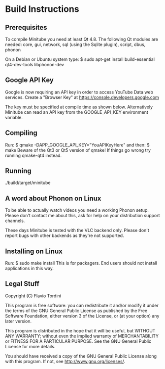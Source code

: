 # Build Instructions

## Prerequisites
To compile Minitube you need at least Qt 4.8.
The following Qt modules are needed: core, gui, network, sql (using the Sqlite plugin), script, dbus, phonon

On a Debian or Ubuntu system type:
    $ sudo apt-get install build-essential qt4-dev-tools libphonon-dev

## Google API Key

Google is now requiring an API key in order to access YouTube Data web services.
Create a "Browser Key" at https://console.developers.google.com

The key must be specified at compile time as shown below.
Alternatively Minitube can read an API key from the GOOGLE_API_KEY environment variable.

## Compiling
Run:
    $ qmake -DAPP_GOOGLE_API_KEY="YouAPIKeyHere"
and then:
    $ make
Beware of the Qt3 or Qt5 version of qmake! If things go wrong try running qmake-qt4 instead.

## Running
./build/target/minitube

## A word about Phonon on Linux
To be able to actually watch videos you need a working Phonon setup.
Please don't contact me about this, ask for help on your distribution support channels.

These days Minitube is tested with the VLC backend only.
Please don't report bugs with other backends as they're not supported.

## Installing on Linux
Run:
    $ sudo make install
This is for packagers. End users should not install applications in this way.

## Legal Stuff
Copyright (C) Flavio Tordini

This program is free software: you can redistribute it and/or modify
it under the terms of the GNU General Public License as published by
the Free Software Foundation, either version 3 of the License, or
(at your option) any later version.

This program is distributed in the hope that it will be useful,
but WITHOUT ANY WARRANTY; without even the implied warranty of
MERCHANTABILITY or FITNESS FOR A PARTICULAR PURPOSE.  See the
GNU General Public License for more details.

You should have received a copy of the GNU General Public License
along with this program.  If not, see <http://www.gnu.org/licenses/>.
